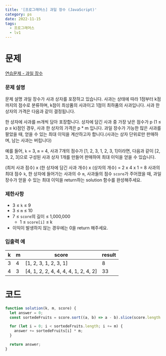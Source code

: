 ```yaml
---
title: '[프로그래머스] 과일 장수 (JavaScript)'
category: ps
date: 2022-11-15
tags:
  - 프로그래머스
  - lv1
---
```


# 문제

[연습문제 - 과일 장수](https://school.programmers.co.kr/learn/courses/30/lessons/135808)

### 문제 설명

문제 설명
과일 장수가 사과 상자를 포장하고 있습니다. 사과는 상태에 따라 1점부터 k점까지의 점수로 분류하며, k점이 최상품의 사과이고 1점이 최하품의 사과입니다. 사과 한 상자의 가격은 다음과 같이 결정됩니다.

한 상자에 사과를 m개씩 담아 포장합니다.
상자에 담긴 사과 중 가장 낮은 점수가 p (1 ≤ p ≤ k)점인 경우, 사과 한 상자의 가격은 p \* m 입니다.
과일 장수가 가능한 많은 사과를 팔았을 때, 얻을 수 있는 최대 이익을 계산하고자 합니다.(사과는 상자 단위로만 판매하며, 남는 사과는 버립니다)

예를 들어, `k` = 3, `m` = 4, 사과 7개의 점수가 [1, 2, 3, 1, 2, 3, 1]이라면, 다음과 같이 [2, 3, 2, 3]으로 구성된 사과 상자 1개를 만들어 판매하여 최대 이익을 얻을 수 있습니다.

(최저 사과 점수) x (한 상자에 담긴 사과 개수) x (상자의 개수) = 2 x 4 x 1 = 8
사과의 최대 점수 `k`, 한 상자에 들어가는 사과의 수 `m`, 사과들의 점수 `score`가 주어졌을 때, 과일 장수가 얻을 수 있는 최대 이익을 return하는 solution 함수를 완성해주세요.

### 제한사항

- 3 ≤ `k` ≤ 9
- 3 ≤ `m` ≤ 10
- 7 ≤ `score`의 길이 ≤ 1,000,000
  - 1 ≤ `score[i]` ≤ k
- 이익이 발생하지 않는 경우에는 0을 return 해주세요.

### 입출력 예

| k   | m   | score                                | result |
| --- | --- | ------------------------------------ | ------ |
| 3   | 4   | [1, 2, 3, 1, 2, 3, 1]                | 8      |
| 4   | 3   | [4, 1, 2, 2, 4, 4, 4, 4, 1, 2, 4, 2] | 33     |

# 코드

```js
function solution(k, m, score) {
  let answer = 0;
  const sortedeFruits = score.sort((a, b) => a - b).slice(score.length % m);

  for (let i = 0; i < sortedeFruits.length; i += m) {
    answer += sortedeFruits[i] * m;
  }

  return answer;
}
```
